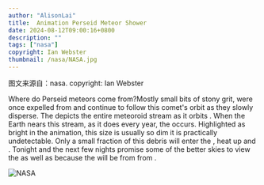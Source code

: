 ```yaml
---
author: "AlisonLai"
title:  Animation Perseid Meteor Shower 
date: 2024-08-12T09:00:16+0800
description: ""
tags: ["nasa"]
copyright: Ian Webster
thumbnail: /nasa/NASA.jpg
---
```

图文来源自：nasa.  copyright: Ian Webster

 Where do Perseid meteors come from?Mostly small bits of stony grit,  were once expelled from  and continue to follow this comet's orbit as they slowly disperse.  The  depicts the entire meteoroid stream as it orbits . When the Earth nears this stream, as it does every year, the  occurs. Highlighted as bright in the animation,  this size is usually so dim it is practically undetectable. Only a small fraction of this debris will enter the , heat up and . Tonight and the next few nights promise some of the better skies to view the  as well as  because the  will be  from  from .

![NASA](/nasa/NASA.jpg)
